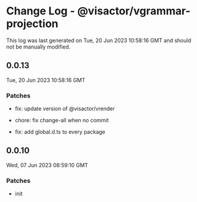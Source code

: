 # Change Log - @visactor/vgrammar-projection

This log was last generated on Tue, 20 Jun 2023 10:58:16 GMT and should not be manually modified.

## 0.0.13
Tue, 20 Jun 2023 10:58:16 GMT

### Patches

- fix: update version of @visactor/vrender
- chore: fix change-all when no commit


- fix: add global.d.ts to every package



## 0.0.10
Wed, 07 Jun 2023 08:59:10 GMT

### Patches

- init

